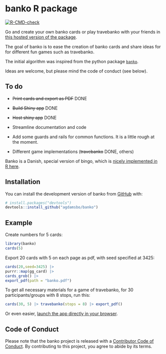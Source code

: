 
# banko R package

<!-- badges: start -->

[![R-CMD-check](https://github.com/agdamsbo/banko/actions/workflows/R-CMD-check.yaml/badge.svg)](https://github.com/agdamsbo/banko/actions/workflows/R-CMD-check.yaml)
<!-- badges: end -->

Go and create your own banko cards or play travebanko with your friends in
[this hosted version of the package](https://agdamsbo.shinyapps.io/banko/).

The goal of banko is to ease the creation of banko cards and share ideas for
for different fun games such as travebanko.

The initial algorithm was inspired from the python package
[`banko`](https://github.com/skipperkongen/banko/).

Ideas are welcome, but please mind the code of conduct (see below).

## To do

- ~~Print cards and export as PDF~~ DONE

- ~~Build Shiny app~~ DONE

- ~~Host shiny app~~ DONE

- Streamline documentation and code

- Add some guards and rails for common functions. It is a little rough at the moment.

- Different game implementations (~~travebanko~~ DONE, others)

Banko is a Danish, special version of bingo, which is [nicely implemented in R
here](https://github.com/jennybc/bingo).

## Installation

You can install the development version of banko from
[GitHub](https://github.com/) with:

``` r
# install.packages("devtools")
devtools::install_github("agdamsbo/banko")
```

## Example

Create numbers for 5 cards:

``` r
library(banko)
cards(5)
```

Export 20 cards with 5 on each page as pdf, with seed specified at 3425:

``` r
cards(20,seed=3425) |> 
purrr::map(gg_card) |> 
cards_grob() |> 
export_pdf(path = "banko.pdf")
```

To get all necessary materials for a game of travebanko, for 30 
participants/groups with 8 stops, run this:

``` r
cards(30, 5) |> travebanko(stops = 8) |> export_pdf()
```

Or even easier, [launch the app directly in your browser](https://agdamsbo.shinyapps.io/banko/).


## Code of Conduct

Please note that the banko project is released with a [Contributor Code
of
Conduct](https://contributor-covenant.org/version/2/1/CODE_OF_CONDUCT.html).
By contributing to this project, you agree to abide by its terms.
